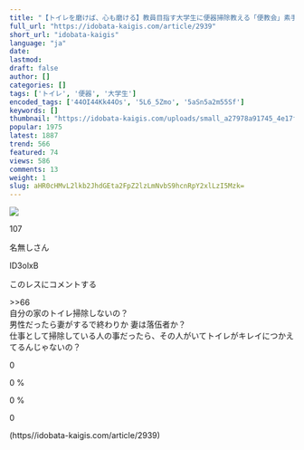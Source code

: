 ```yaml
---
title: "【トイレを磨けば、心も磨ける】教員目指す大学生に便器掃除教える「便教会」素手で2時間…「時代錯誤」と批判の声も"
full_url: "https://idobata-kaigis.com/article/2939"
short_url: "idobata-kaigis"
language: "ja"
date: 
lastmod: 
draft: false
author: []
categories: []
tags: ['トイレ', '便器', '大学生']
encoded_tags: ['44OI44Kk44Os', '5L6_5Zmo', '5aSn5a2m55Sf']
keywords: []
thumbnail: "https://idobata-kaigis.com/uploads/small_a27978a91745_4e17f1f386.jpg"
popular: 1975
latest: 1887
trend: 566
featured: 74
views: 586
comments: 13
weight: 1
slug: aHR0cHMvL2lkb2JhdGEta2FpZ2lzLmNvbS9hcnRpY2xlLzI5Mzk=
---
```


![](https://idobata-kaigis.com/uploads/small_a27978a91745_4e17f1f386.jpg)

<div><p class='text-pink-100 text-sm'><p class='mr-2'>107</p><p class='mr-2'>名無しさん</p><p class='hidden xlinline-block'>ID3olxB</p></p><p class='flex items-center text-gray-400'><p class='text-xs mdtext-sm hovercursor-pointer'>このレスにコメントする</p></p><p class='px-2 lgpx-8'><p class='tracking-wide break-all text-base lgtext-lg'>>>66<br>自分の家のトイレ掃除しないの？<br>男性だったら妻がするで終わりか 妻は落伍者か？<br>仕事として掃除している人の事だったら、その人がいてトイレがキレイにつかえてるんじゃないの？<br></p></p><p class='flex items-center mr-2 hovercursor-pointer'><p class='pl-1 text-sm mdtext-base'>0</p></p><p class=' w-full h-full bg-gray-200 absolute '></p><p class='text-white text-xs text-center'>0 %</p><p class='text-white text-xs text-center'>0 %</p><p class='flex items-center mr-2 hovercursor-pointer'><p class='pl-1 text-sm mdtext-base'>0</p></p></div>

(https//idobata-kaigis.com/article/2939)

